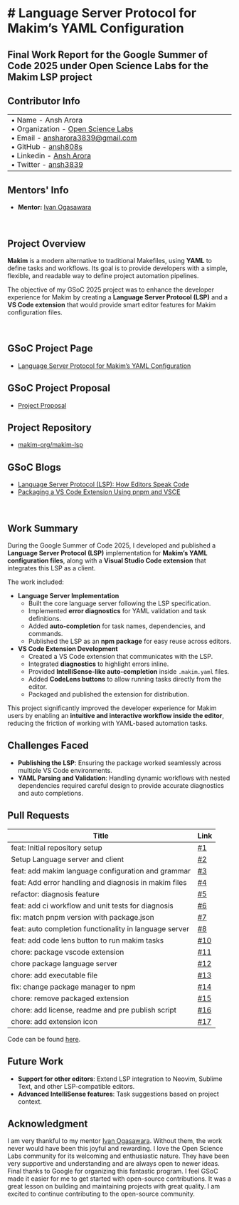 # # Language Server Protocol for Makim’s YAML Configuration

## Final Work Report for the Google Summer of Code 2025 under Open Science Labs for the Makim LSP project

## Contributor Info

<div container>
<table>

<tr>
<td width="600px">
&#8226; Name - Ansh Arora<br />
&#8226; Organization - <a href="https://github.com/osl-incubator" target="_blank">Open Science Labs</a><br />
&#8226; Email - <a href="mailto:ansharora3839@gmail.com" target="_blank">ansharora3839@gmail.com</a><br />
&#8226; GitHub - <a href="https://github.com/ansh808s" target="_blank">ansh808s</a><br />
&#8226; Linkedin - <a href="https://www.linkedin.com/in/ansharora3839" target="_blank">Ansh Arora</a><br />
&#8226; Twitter - <a href="https://x.com/ansh3839" target="_blank">ansh3839</a><br />
</td>
</tr>
</table>
</div>

## Mentors' Info

- **Mentor:** [Ivan Ogasawara](https://github.com/xmnlab)

<br />

## Project Overview

**Makim** is a modern alternative to traditional Makefiles, using **YAML** to define tasks and workflows. Its goal is to provide developers with a simple, flexible, and readable way to define project automation pipelines.

The objective of my GSoC 2025 project was to enhance the developer experience for Makim by creating a **Language Server Protocol (LSP)** and a **VS Code extension** that would provide smart editor features for Makim configuration files.

<br />

## GSoC Project Page

- [Language Server Protocol for Makim’s YAML Configuration](https://summerofcode.withgoogle.com/programs/2025/projects/OPlaxDeq)

## GSoC Project Proposal

- [Project Proposal](https://github.com/ansh808s/GSoC-2025/blob/main/ansh-gsoc-proposal.pdf)

## Project Repository

- [makim-org/makim-lsp](https://github.com/makim-org/makim-lsp)

## GSoC Blogs

- [Language Server Protocol (LSP): How Editors Speak Code](https://opensciencelabs.org/blog/language-server-protocol-lsp-how-editors-speak-code)
- [Packaging a VS Code Extension Using pnpm and VSCE](https://opensciencelabs.org/blog/packaging-a-vs-code-extension-using-pnpm-and-vsce)

<br />

## Work Summary

During the Google Summer of Code 2025, I developed and published a **Language Server Protocol (LSP)** implementation for **Makim’s YAML configuration files**, along with a **Visual Studio Code extension** that integrates this LSP as a client.

The work included:

- **Language Server Implementation**
  - Built the core language server following the LSP specification.
  - Implemented **error diagnostics** for YAML validation and task definitions.
  - Added **auto-completion** for task names, dependencies, and commands.
  - Published the LSP as an **npm package** for easy reuse across editors.
- **VS Code Extension Development**
  - Created a VS Code extension that communicates with the LSP.
  - Integrated **diagnostics** to highlight errors inline.
  - Provided **IntelliSense-like auto-completion** inside `.makim.yaml` files.
  - Added **CodeLens buttons** to allow running tasks directly from the editor.
  - Packaged and published the extension for distribution.

This project significantly improved the developer experience for Makim users by enabling an **intuitive and interactive workflow inside the editor**, reducing the friction of working with YAML-based automation tasks.

## Challenges Faced

- **Publishing the LSP**: Ensuring the package worked seamlessly across multiple VS Code environments.
- **YAML Parsing and Validation**: Handling dynamic workflows with nested dependencies required careful design to provide accurate diagnostics and auto completions.

## Pull Requests

| Title                                                  | Link                                                  |
| ------------------------------------------------------ | ----------------------------------------------------- |
| feat: Initial repository setup                         | [#1](https://github.com/makim-org/makim-lsp/pull/1)   |
| Setup Language server and client                       | [#2](https://github.com/makim-org/makim-lsp/pull/2)   |
| feat: add makim language configuration and grammar     | [#3](https://github.com/makim-org/makim-lsp/pull/3)   |
| feat: Add error handling and diagnosis in makim files  | [#4](https://github.com/makim-org/makim-lsp/pull/4)   |
| refactor: diagnosis feature                            | [#5](https://github.com/makim-org/makim-lsp/pull/5)   |
| feat: add ci workflow and unit tests for diagnosis     | [#6](https://github.com/makim-org/makim-lsp/pull/6)   |
| fix: match pnpm version with package.json              | [#7](https://github.com/makim-org/makim-lsp/pull/7)   |
| feat: auto completion functionality in language server | [#8](https://github.com/makim-org/makim-lsp/pull/8)   |
| feat: add code lens button to run makim tasks          | [#10](https://github.com/makim-org/makim-lsp/pull/10) |
| chore: package vscode extension                        | [#11](https://github.com/makim-org/makim-lsp/pull/11) |
| chore package language server                          | [#12](https://github.com/makim-org/makim-lsp/pull/12) |
| chore: add executable file                             | [#13](https://github.com/makim-org/makim-lsp/pull/13) |
| fix: change package manager to npm                     | [#14](https://github.com/makim-org/makim-lsp/pull/14) |
| chore: remove packaged extension                       | [#15](https://github.com/makim-org/makim-lsp/pull/15) |
| chore: add license, readme and pre publish script      | [#16](https://github.com/makim-org/makim-lsp/pull/16) |
| chore: add extension icon                              | [#17](https://github.com/makim-org/makim-lsp/pull/17) |

Code can be found [here](https://github.com/makim-org/makim-lsp/pulls?q=is%3Apr+is%3Aclosed+author%3Aansh808s).

## Future Work

- **Support for other editors**: Extend LSP integration to Neovim, Sublime Text, and other LSP-compatible editors.
- **Advanced IntelliSense features**: Task suggestions based on project context.

## Acknowledgment

I am very thankful to my mentor [Ivan Ogasawara](https://github.com/xmnlab). Without them, the work never would have been this joyful and rewarding. I love the Open Science Labs community for its welcoming and enthusiastic nature. They have been very supportive and understanding and are always open to newer ideas. Final thanks to Google for organizing this fantastic program. I feel GSoC made it easier for me to get started with open-source contributions. It was a great lesson on building and maintaining projects with great quality. I am excited to continue contributing to the open-source community.
